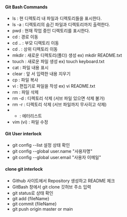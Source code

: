 #### Git Bash Commands

- ls : 현 디렉토리 내 파일과 디렉토리들을 표시한다.
- ls -a : 디렉토리의 숨긴 파일과 디렉토리까지 출력한다.
- pwd : 현재 작업 중인 디렉토리를 표시한다.
- cd : 경로 이동
- cd .. : 부모 디렉토리 이동
- cd . : 상위 디렉토리 이동
- mkdir : 새로운 디렉토리(폴더) 생성 ex) mkdir README.txt
- touch : 새로운 파일 생성 ex) touch keyboard.txt
- cat : 파일 내용 표시
- clear : 앞 서 입력한 내용 지우기
- cp : 파일 복사
- vi : 편집기로 파일을 작성 ex) vi README.txt
- rm : 파일 삭제
- rm -d : 디렉토리 삭제 (서브 파일 있으면 삭제 불가)
- rm -r : 디렉토리 삭제 (서브 파일까지 무사히고 삭제)
- * : 에터리스트
- vim (vi) : 파일 수정

#### Git User interlock

- git config --list 설정 상태 확인
- git config --global user.name "사용자명"
- git config --global user.email "사용자 이메일"

#### clone git interlock

- Github 사이트에서 Repository 생성하고 README 체크
- GitBash 창에서 git clone 깃허브 주소 입력
- git status로 상태 확인
- git add {fileName}
- git commit {fileName}
- git push origin master or main

